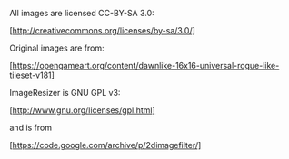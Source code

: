 All images are licensed CC-BY-SA 3.0:

[http://creativecommons.org/licenses/by-sa/3.0/]

Original images are from:

[https://opengameart.org/content/dawnlike-16x16-universal-rogue-like-tileset-v181]

ImageResizer is GNU GPL v3:

[http://www.gnu.org/licenses/gpl.html]

and is from 

[https://code.google.com/archive/p/2dimagefilter/]
